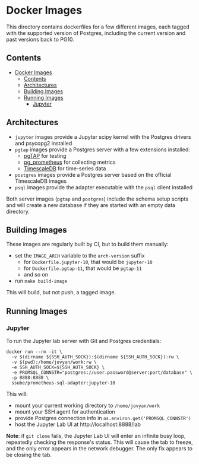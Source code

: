 # Docker Images

This directory contains dockerfiles for a few different images, each tagged with
the supported version of Postgres, including the current version and past versions
back to PG10.

## Contents

- [Docker Images](#docker-images)
  - [Contents](#contents)
  - [Architectures](#architectures)
  - [Building Images](#building-images)
  - [Running Images](#running-images)
    - [Jupyter](#jupyter)

## Architectures

- `jupyter` images provide a Jupyter scipy kernel with the Postgres drivers and psycopg2 installed
- `pgtap` images provide a Postgres server with a few extensions installed:
  - [pgTAP](https://pgtap.org/) for testing
  - [pg_prometheus](https://github.com/timescale/pg_prometheus) for collecting metrics
  - [TimescaleDB](https://github.com/timescale/timescaledb) for time-series data
- `postgres` images provide a Postgres server based on the official TimescaleDB images
- `psql` images provide the adapter executable with the `psql` client installed

Both server images (`pgtap` and `postgres`) include the schema setup scripts and
will create a new database if they are started with an empty data directory.

## Building Images

These images are regularly built by CI, but to build them manually:

- set the `IMAGE_ARCH` variable to the `arch-version` suffix
  - for `Dockerfile.jupyter-10`, that would be `jupyter-10`
  - for `Dockerfile.pgtap-11`, that would be `pgtap-11`
  - and so on
- run `make build-image`

This will build, but not push, a tagged image.

## Running Images

### Jupyter

To run the Jupyter lab server with Git and Postgres credentials:

```shell
docker run --rm -it \
  -v $(dirname ${SSH_AUTH_SOCK}):$(dirname ${SSH_AUTH_SOCK}):rw \
  -v $(pwd):/home/jovyan/work:rw \
  -e SSH_AUTH_SOCK=${SSH_AUTH_SOCK} \
  -e PROMSQL_CONNSTR="postgres://user.password@server:port/database" \
  -p 8888:8888 \
  ssube/prometheus-sql-adapter:jupyter-10
```

This will:

- mount your current working directory to `/home/jovyan/work`
- mount your SSH agent for authentication
- provide Postgres connection info in `os.environ.get('PROMSQL_CONNSTR')`
- host the Jupyter Lab UI at http://localhost:8888/lab

**Note**: if `git clone` fails, the Jupyter Lab UI will enter an infinite
busy loop, repeatedly checking the response's status. This will cause the
tab to freeze, and the only error appears in the network debugger. The
only fix appears to be closing the tab.
